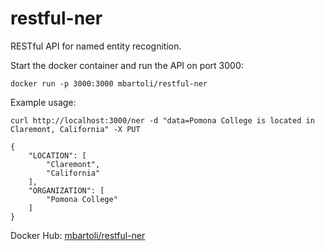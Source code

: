 # restful-ner
RESTful API for named entity recognition. 

 
   
   
Start the docker container and run the API on port 3000:
```
docker run -p 3000:3000 mbartoli/restful-ner 
```

Example usage:
```
curl http://localhost:3000/ner -d "data=Pomona College is located in Claremont, California" -X PUT
```
```
{
    "LOCATION": [
        "Claremont",
        "California"
    ],
    "ORGANIZATION": [
        "Pomona College"
    ]
}

```
              

               
Docker Hub: [mbartoli/restful-ner](https://hub.docker.com/r/mbartoli/restful-ner/)
